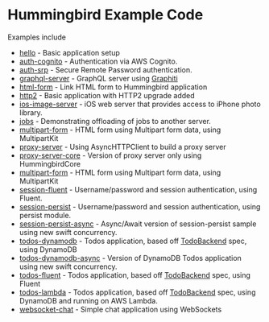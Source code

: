 # Hummingbird Example Code

Examples include
- [hello](https://github.com/hummingbird-project/hummingbird-examples/tree/main/hello) - Basic application setup
- [auth-cognito](https://github.com/hummingbird-project/hummingbird-examples/tree/main/auth-cognito) - Authentication via AWS Cognito.
- [auth-srp](https://github.com/hummingbird-project/hummingbird-examples/tree/main/auth-srp) - Secure Remote Password authentication.
- [graphql-server](https://github.com/hummingbird-project/hummingbird-examples/tree/main/graphql-server) - GraphQL server using [Graphiti](https://github.com/GraphQLSwift/Graphiti)
- [html-form](https://github.com/hummingbird-project/hummingbird-examples/tree/main/html-form) - Link HTML form to Hummingbird application
- [http2](https://github.com/hummingbird-project/hummingbird-examples/tree/main/http2) - Basic application with HTTP2 upgrade added
- [ios-image-server](https://github.com/hummingbird-project/hummingbird-examples/tree/main/ios-image-server) - iOS web server that provides access to iPhone photo library.
- [jobs](https://github.com/hummingbird-project/hummingbird-examples/tree/main/jobs) - Demonstrating offloading of jobs to another server.
- [multipart-form](https://github.com/hummingbird-project/hummingbird-examples/tree/main/multipart-form) - HTML form using Multipart form data, using MultipartKit
- [proxy-server](https://github.com/hummingbird-project/hummingbird-examples/tree/main/proxy-server) - Using AsyncHTTPClient to build a proxy server
- [proxy-server-core](https://github.com/hummingbird-project/hummingbird-examples/tree/main/proxy-server-core) - Version of proxy server only using HummingbirdCore
- [multipart-form](https://github.com/hummingbird-project/hummingbird-examples/tree/main/multipart-form) - HTML form using Multipart form data, using MultipartKit
- [session-fluent](https://github.com/hummingbird-project/hummingbird-examples/tree/main/session-fluent) - Username/password and session authentication, using Fluent. 
- [session-persist](https://github.com/hummingbird-project/hummingbird-examples/tree/main/session-persist) - Username/password and session authentication, using persist module. 
- [session-persist-async](https://github.com/hummingbird-project/hummingbird-examples/tree/main/session-persist-async) - Async/Await version of session-persist sample using new swift concurrency. 
- [todos-dynamodb](https://github.com/hummingbird-project/hummingbird-examples/tree/main/todos-dynamodb) - Todos application, based off [TodoBackend](http://todobackend.com) spec, using DynamoDB
- [todos-dynamodb-async](https://github.com/hummingbird-project/hummingbird-examples/tree/main/todos-dynamodb-async) - Version of DynamoDB Todos application using new swift concurrency.
- [todos-fluent](https://github.com/hummingbird-project/hummingbird-examples/tree/main/todos-fluent) - Todos application, based off [TodoBackend](http://todobackend.com) spec, using Fluent
- [todos-lambda](https://github.com/hummingbird-project/hummingbird-examples/tree/main/todos-lambda) - Todos application, based off [TodoBackend](http://todobackend.com) spec, using DynamoDB and running on AWS Lambda.
- [websocket-chat](https://github.com/hummingbird-project/hummingbird-examples/tree/main/websocket-chat) - Simple chat application using WebSockets
